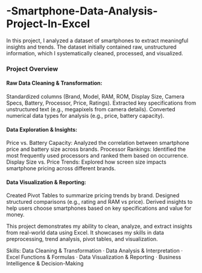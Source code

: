 # -Smartphone-Data-Analysis-Project-In-Excel
In this project, I analyzed a dataset of smartphones to extract meaningful insights and trends. The dataset initially contained raw, unstructured information, which I systematically cleaned, processed, and visualized.

### Project Overview
#### Raw Data Cleaning & Transformation:
Standardized columns (Brand, Model, RAM, ROM, Display Size, Camera Specs, Battery, Processor, Price, Ratings).
Extracted key specifications from unstructured text (e.g., megapixels from camera details).
Converted numerical data types for analysis (e.g., price, battery capacity).

#### Data Exploration & Insights:
Price vs. Battery Capacity: Analyzed the correlation between smartphone price and battery size across brands.
Processor Rankings: Identified the most frequently used processors and ranked them based on occurrence.
Display Size vs. Price Trends: Explored how screen size impacts smartphone pricing across different brands.

#### Data Visualization & Reporting:
Created Pivot Tables to summarize pricing trends by brand.
Designed structured comparisons (e.g., rating and RAM vs price).
Derived insights to help users choose smartphones based on key specifications and value for money.

This project demonstrates my ability to clean, analyze, and extract insights from real-world data using Excel. It showcases my skills in data preprocessing, trend analysis, pivot tables, and visualization.

Skills: Data Cleaning & Transformation · Data Analysis & Interpretation · Excel Functions & Formulas · Data Visualization & Reporting · Business Intelligence & Decision-Making
